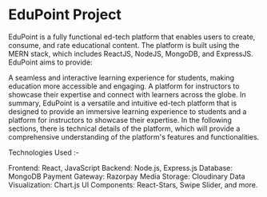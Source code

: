 # EduPoint Project

EduPoint is a fully functional ed-tech platform that enables users to create, consume, and rate educational content. The platform is built using the MERN stack, which includes ReactJS, NodeJS, MongoDB, and ExpressJS. EduPoint aims to provide:

A seamless and interactive learning experience for students, making education more accessible and engaging.
A platform for instructors to showcase their expertise and connect with learners across the globe.
In summary, EduPoint is a versatile and intuitive ed-tech platform that is designed to provide an immersive learning experience to students and a platform for instructors to showcase their expertise. In the following sections, there is technical details of the platform, which will provide a comprehensive understanding of the platform's features and functionalities.

Technologies Used :-

Frontend: React, JavaScript
Backend: Node.js, Express.js
Database: MongoDB
Payment Gateway: Razorpay
Media Storage: Cloudinary
Data Visualization: Chart.js
UI Components: React-Stars, Swipe Slider, and more.
